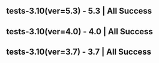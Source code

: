 ## tests-3.10(ver=5.3) - 5.3 | All Success

## tests-3.10(ver=4.0) - 4.0 | All Success

## tests-3.10(ver=3.7) - 3.7 | All Success


